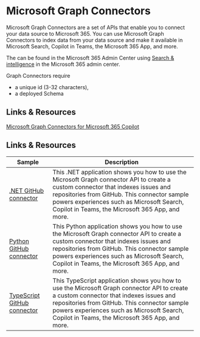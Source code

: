 # Microsoft Graph Connectors

Microsoft Graph Connectors are a set of APIs that enable you to connect your data source to Microsoft 365. You can use Microsoft Graph Connectors to index data from your data source and make it available in Microsoft Search, Copilot in Teams, the Microsoft 365 App, and more.

The can be found in the Microsoft 365 Admin Center using [Search & intelligence](https://admin.microsoft.com/?source=applauncher#/MicrosoftSearch/connectors) in the Microsoft 365 admin center.

Graph Connectors require 

- a unique id (3-32 characters), 
- a deployed Schema 

## Links & Resources

[Microsoft Graph Connectors for Microsoft 365 Copilot](https://learn.microsoft.com/en-us/microsoft-365-copilot/extensibility/overview-graph-connector)

## Links & Resources

| Sample | Description |
|--------|-------------|
| [.NET GitHub connector](https://github.com/microsoftgraph/msgraph-sample-github-connector-dotnet) | This .NET application shows you how to use the Microsoft Graph connector API to create a custom connector that indexes issues and repositories from GitHub. This connector sample powers experiences such as Microsoft Search, Copilot in Teams, the Microsoft 365 App, and more. |
| [Python GitHub connector](https://github.com/microsoftgraph/msgraph-sample-github-connector-python) | This Python application shows you how to use the Microsoft Graph connector API to create a custom connector that indexes issues and repositories from GitHub. This connector sample powers experiences such as Microsoft Search, Copilot in Teams, the Microsoft 365 App, and more. |
| [TypeScript GitHub connector](https://github.com/microsoftgraph/msgraph-sample-github-connector-typescript) | This TypeScript application shows you how to use the Microsoft Graph connector API to create a custom connector that indexes issues and repositories from GitHub. This connector sample powers experiences such as Microsoft Search, Copilot in Teams, the Microsoft 365 App, and more. |